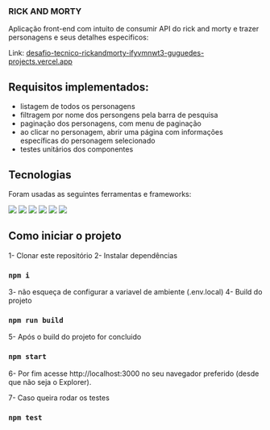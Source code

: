 ### RICK AND MORTY 

Aplicação front-end com intuito de consumir API do rick and morty e trazer personagens e seus detalhes especificos:

Link: [desafio-tecnico-rickandmorty-ifyvmnwt3-guguedes-projects.vercel.app
](https://desafio-tecnico-rickandmorty.vercel.app/)
## Requisitos implementados:
- listagem de todos os personagens 
- filtragem por nome dos persongens pela barra de pesquisa
- paginação dos personagens, com menu de paginação
- ao clicar no personagem, abrir uma página com informações específicas do personagem selecionado
- testes unitários dos componentes

## Tecnologias
Foram usadas as seguintes ferramentas e frameworks:

<img src="https://img.shields.io/badge/styled--components-DB7093?style=for-the-badge&logo=styled-components&logoColor=white"/> <img src="https://img.shields.io/badge/React-20232A?style=for-the-badge&logo=react&logoColor=61DAFB"/> <img src="https://img.shields.io/badge/Jest-C21325?style=for-the-badge&logo=jest&logoColor=white"/> <img src="https://img.shields.io/badge/axios-671ddf?&style=for-the-badge&logo=axios&logoColor=white"/> <img src="https://img.shields.io/badge/next%20js-000000?style=for-the-badge&logo=nextdotjs&logoColor=white"/> <img src="https://img.shields.io/badge/JavaScript-323330?style=for-the-badge&logo=javascript&logoColor=F7DF1E"/>

## Como iniciar o projeto
1- Clonar este repositório
2- Instalar dependências
### `npm i`
3- não esqueça de configurar a variavel de ambiente (.env.local)
4- Build do projeto
### `npm run build`
5- Após o build do projeto for concluido
### `npm start`
6- Por fim acesse http://localhost:3000 no seu navegador preferido (desde que não seja o Explorer).

7- Caso queira rodar os testes
### `npm test`



